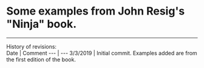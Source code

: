 Some examples from John Resig's "Ninja" book.
=============================================


-------------------------------------------------------------------------------
History of revisions:  
 Date | Comment 
--- | ---
3/3/2019 | Initial commit. Examples added are from the first edition of the book.
